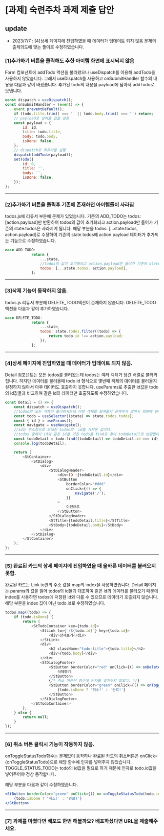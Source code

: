 # [과제] 숙련주차 과제 제출 답안

## update

-   2023/7/7 : [4]상세 페이지에 진입하였을 때 데이터가 업데이트 되지 않음 문제의 출제의도에 맞는 풀이로 수정하였습니다.

### [1]추가하기 버튼을 클릭해도 추한 아이템 화면에 표시되지 않음

Form 컴포넌트에 addTodo 액션을 불러왔으나 useDispatch를 이용해 addTodo을 사용하지 않았습니다.
그래서 useDispatch를 사용하고 onSubmitHandler 함수의 내용을 다음과 같이 바꿨습니다.
추가된 todo의 내용을 payload에 담아서 addTodo로 보냅니다.

```javascript
const dispatch = useDispatch();
const onSubmitHandler = (event) => {
    event.preventDefault();
    if (todo.title.trim() === '' || todo.body.trim() === '') return;
    // payload로 넣어줄 값을 설정
    const payload = {
        id: id,
        title: todo.title,
        body: todo.body,
        isDone: false,
    };
    // dispatch로 리듀서를 실행
    dispatch(addTodo(payload));
    setTodo({
        id: 0,
        title: '',
        body: '',
        isDone: false,
    });
};
```

---

### [2]추가하기 버튼을 클릭후 기존에 존재하던 아이템들이 사라짐

todos.js에 리듀서 부분에 문제가 있었습니다. 기존의 ADD_TODO는 todos:[action.payload]만 반환하여 todos의 값이 초기화되고 action.payload만 들어가 기존의 state.todos은 사라지게 됩니다. 해당 부분을 todos: [...state.todos, action.payload]로 수정하여 기존의 state.todos에 action.payload 데이터가 추가되는 기능으로 수정하였습니다.

```javascript
case ADD_TODO:
            return {
                ...state,
                //todos의 값이 초기화되고 action.payload만 들어가 기존의 state.todos들이 지워지게됨
                todos: [...state.todos, action.payload],
            };
```

---

### [3]삭제 기능이 동작하지 않음.

todos.js 리듀서 부분에 DELETE_TODO액션이 존재하지 않습니다. DELETE_TODO액션을 다음과 같이 추가하였습니다.

```javascript
case DELETE_TODO:
            return {
                ...state,
                todos: state.todos.filter((todo) => {
                    return todo.id !== action.payload;
                }),
            };
```

---

### [4]상세 페이지에 진입하였을 때 데이터가 업데이트 되지 않음.

Detail 컴포넌트는 모든 todos를 불러왔는데 todos는 여러 객체가 담긴 배열로 불러와집니다. 하지만 데이터를 불러올때 todo.id 형식으로 몇번째 객체의 데이터를 불러올지 설정하지 않아서 아무 데이터도 호출하지 못합니다.
useParams로 추출한 id값을 todo의 id값들과 비교하여 같은 id의 데이터만 호출하도록 수정하였습니다.

```javascript
const Detail = () => {
    const dispatch = useDispatch();
    //todos의 모든 객체가 불러와지는데 어떤 객체를 보여줄지 선택하지 않아서 화면에 안나옴
    const todo = useSelector((state) => state.todos.todos);
    const { id } = useParams();
    const navigate = useNavigate();
    //id는 주소창으로 보내진 todos의  id를 가져온 값이다.
    //todos 중에서 id와 같은 id를 가진 todo를 find로 찾아 todoDetail로 반환한다.
    const todoDetail = todo.find((todoDetail) => todoDetail.id === id);
    console.log(todoDetail);

    return (
        <StContainer>
            <StDialog>
                <div>
                    <StDialogHeader>
                        <div>ID :{todoDetail.id}</div>
                        <StButton
                            borderColor="#ddd"
                            onClick={() => {
                                navigate('/');
                            }}
                        >
                            이전으로
                        </StButton>
                    </StDialogHeader>
                    <StTitle>{todoDetail.title}</StTitle>
                    <StBody>{todoDetail.body}</StBody>
                </div>
            </StDialog>
        </StContainer>
    );
};
```

---

### [5] 완료된 카드의 상세 페이지에 진입하였을 때 올바른 데이터를 불러오지 못함.

완료된 카드는 Link to안의 주소 값을 map의 index을 사용하였습니다. Detail 페이지는 params의 값을 읽어 todos의 id들과 대조하여 같은 id의 데이터를 불러오기 때문에 index를 사용하면 todos에 저장된 id와 다를 수 있으므로 데이터가 호출되지 않습니다.
해당 부분을 index 값이 아닌 todo.id로 수정하였습니다.

```javascript
todos.map((todo) => {
    if (todo.isDone) {
        return (
            <StTodoContainer key={todo.id}>
                <StLink to={`/${todo.id}`} key={todo.id}>
                    <div>상세보기</div>
                </StLink>
                <div>
                    <h2 className="todo-title">{todo.title}</h2>
                    <div>{todo.body}</div>
                </div>
                <StDialogFooter>
                    <StButton borderColor="red" onClick={() => onDeleteTodo(todo.id)}>
                        삭제하기
                    </StButton>
                    {/* 취소 버튼은 함수에 인자를 넣어주지 않았다. */}
                    <StButton borderColor="green" onClick={() => onToggleStatusTodo(todo.id)}>
                        {todo.isDone ? '취소!' : '완료!'}
                    </StButton>
                </StDialogFooter>
            </StTodoContainer>
        );
    } else {
        return null;
    }
});
```

---

### [6] 취소 버튼 클릭시 기능이 작동하지 않음.

onToggleStatusTodo함수는 문제없이 동작하나 완료된 카드의 취소버튼은 onClick={onToggleStatusTodo}으로 해당 함수에 인자를 넣어주지 않았습니다. TOGGLE_STATUS_TODO는 todo의 id값을 필요로 하기 때문에 인자로 todo.id값을 넣어주어야 정상 동작합니다.

해당 부분을 다음과 같이 수정하였습니다.

```jsx
<StButton borderColor="green" onClick={() => onToggleStatusTodo(todo.id)}>
    {todo.isDone ? '취소!' : '완료!'}
</StButton>
```

---

### [7] 과제를 마쳤다면 배포도 한번 해볼까요? 배포하셨다면 URL을 제출해주세요.
